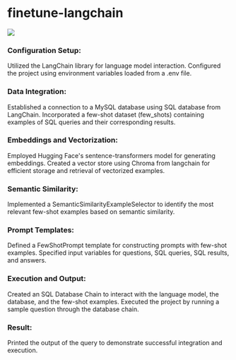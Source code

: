 # finetune-langchain

![](https://github.com/ChloeHeekSuh/finetune-langchain/blob/main/Streamlit-finetune_app_2.gif)

### Configuration Setup:
Utilized the LangChain library for language model interaction.
Configured the project using environment variables loaded from a .env file.

### Data Integration:
Established a connection to a MySQL database using SQL database from LangChain.
Incorporated a few-shot dataset (few_shots) containing examples of SQL queries and their corresponding results.

### Embeddings and Vectorization:
Employed Hugging Face's sentence-transformers model for generating embeddings.
Created a vector store using Chroma from langchain for efficient storage and retrieval of vectorized examples.

### Semantic Similarity:
Implemented a SemanticSimilarityExampleSelector to identify the most relevant few-shot examples based on semantic similarity.

### Prompt Templates:
Defined a FewShotPrompt template for constructing prompts with few-shot examples.
Specified input variables for questions, SQL queries, SQL results, and answers.

### Execution and Output:
Created an SQL Database Chain to interact with the language model, the database, and the few-shot examples.
Executed the project by running a sample question through the database chain.

### Result:
Printed the output of the query to demonstrate successful integration and execution.
